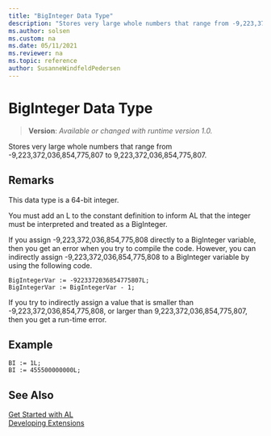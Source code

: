 ```yaml
---
title: "BigInteger Data Type"
description: "Stores very large whole numbers that range from -9,223,372,036,854,775,807 to 9,223,372,036,854,775,807."
ms.author: solsen
ms.custom: na
ms.date: 05/11/2021
ms.reviewer: na
ms.topic: reference
author: SusanneWindfeldPedersen
---
```

[//]: # (START>DO_NOT_EDIT)
[//]: # (IMPORTANT:Do not edit any of the content between here and the END>DO_NOT_EDIT.)
[//]: # (Any modifications should be made in the .xml files in the ModernDev repo.)
# BigInteger Data Type
> **Version**: _Available or changed with runtime version 1.0._

Stores very large whole numbers that range from -9,223,372,036,854,775,807 to 9,223,372,036,854,775,807.




[//]: # (IMPORTANT: END>DO_NOT_EDIT)

## Remarks  
 This data type is a 64-bit integer.  

 You must add an L to the constant definition to inform AL that the integer must be interpreted and treated as a BigInteger.  

 If you assign -9,223,372,036,854,775,808 directly to a BigInteger variable, then you get an error when you try to compile the code. However, you can indirectly assign -9,223,372,036,854,775,808 to a BigInteger variable by using the following code.  

```AL  
BigIntegerVar := -9223372036854775807L;  
BigIntegerVar := BigIntegerVar - 1;  
```  

 If you try to indirectly assign a value that is smaller than -9,223,372,036,854,775,808, or larger than 9,223,372,036,854,775,807, then you get a run-time error.  

## Example  

```AL  
BI := 1L;  
BI := 455500000000L;  
```  

## See Also

[Get Started with AL](../../devenv-get-started.md)  
[Developing Extensions](../../devenv-dev-overview.md)  
